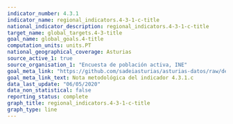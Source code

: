 ```yaml
---
indicator_number: 4.3.1
indicator_name: regional_indicators.4-3-1-c-title
national_indicator_description: regional_indicators.4-3-1-c-title
target_name: global_targets.4-3-title
goal_name: global_goals.4-title
computation_units: units.PT
national_geographical_coverage: Asturias
source_active_1: true
source_organisation_1: "Encuesta de población activa, INE"
goal_meta_link: "https://github.com/sadeiasturias/asturias-datos/raw/develop/methodology/4.3.1.c.pdf"
goal_meta_link_text: Nota metodológica del indicador 4.3.1.c
data_last_update: "06/05/2020"
data_non_statistical: false
reporting_status: complete
graph_title: regional_indicators.4-3-1-c-title
graph_type: line
---
```

